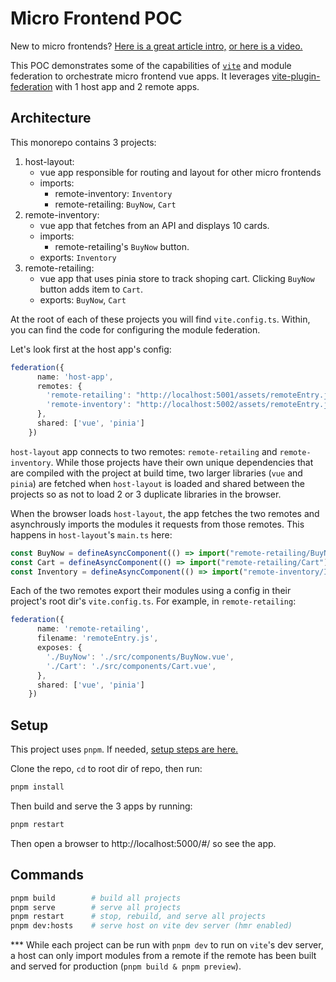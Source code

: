 # Micro Frontend POC

New to micro frontends?  [Here is a great article intro,](https://micro-frontends.org/)  [ or here is a video.](https://www.youtube.com/watch?v=xHSeFDT9W_Q)

This POC demonstrates some of the capabilities of [`vite`](https://vitejs.dev/) and module federation to orchestrate micro frontend vue apps.  It leverages [vite-plugin-federation](https://single-spa.js.org/docs/getting-started-overview#architectural-overview) with 1 host app and 2 remote apps.

## Architecture

This monorepo contains 3 projects:
1. host-layout: 
    - vue app responsible for routing and layout for other micro frontends
    - imports: 
        - remote-inventory: `Inventory`
        - remote-retailing: `BuyNow`, `Cart`
2. remote-inventory: 
    - vue app that fetches from an API and displays 10 cards. 
    - imports: 
        - remote-retailing's `BuyNow` button.
    - exports: `Inventory`
3. remote-retailing: 
    - vue app that uses pinia store to track shoping cart.  Clicking `BuyNow` button adds item to `Cart`. 
    - exports: `BuyNow`, `Cart`

At the root of each of these projects you will find `vite.config.ts`.  Within, you can find the code for configuring the module federation.

Let's look first at the host app's config: 
```ts
federation({
      name: 'host-app',
      remotes: {
        'remote-retailing': "http://localhost:5001/assets/remoteEntry.js",
        'remote-inventory': "http://localhost:5002/assets/remoteEntry.js",
      },
      shared: ['vue', 'pinia']
    })
```
`host-layout` app connects to two remotes: `remote-retailing` and `remote-inventory`. While those projects have their own unique dependencies that are compiled with the project at build time, two larger libraries (`vue` and `pinia`) are fetched when `host-layout` is loaded and shared between the projects so as not to load 2 or 3 duplicate libraries in the browser.  

When the browser loads `host-layout`, the app fetches the two remotes and asynchrously imports the modules it requests from those remotes.  This happens in `host-layout`'s `main.ts` here:
```ts
const BuyNow = defineAsyncComponent(() => import("remote-retailing/BuyNow"));
const Cart = defineAsyncComponent(() => import("remote-retailing/Cart"));
const Inventory = defineAsyncComponent(() => import("remote-inventory/Inventory"))
```

Each of the two remotes export their modules using a config in their project's root dir's `vite.config.ts`.  For example, in `remote-retailing`:
```ts
federation({
      name: 'remote-retailing',
      filename: 'remoteEntry.js',
      exposes: {
        './BuyNow': './src/components/BuyNow.vue',
        './Cart': './src/components/Cart.vue',
      },
      shared: ['vue', 'pinia']
    })
```

## Setup

This project uses `pnpm`.  If needed, [setup steps are here.](https://pnpm.io/installation)

Clone the repo, `cd` to root dir of repo, then run:
```bash
pnpm install
```
Then build and serve the 3 apps by running:
```bash
pnpm restart
```
Then open a browser to http://localhost:5000/#/ so see the app.

## Commands 
```bash
pnpm build        # build all projects
pnpm serve        # serve all projects
pnpm restart      # stop, rebuild, and serve all projects
pnpm dev:hosts    # serve host on vite dev server (hmr enabled)
```
*** While each project can be run with `pnpm dev` to run on `vite`'s dev server, a host can only import modules from a remote if the remote has been built and served for production (`pnpm build & pnpm preview`).